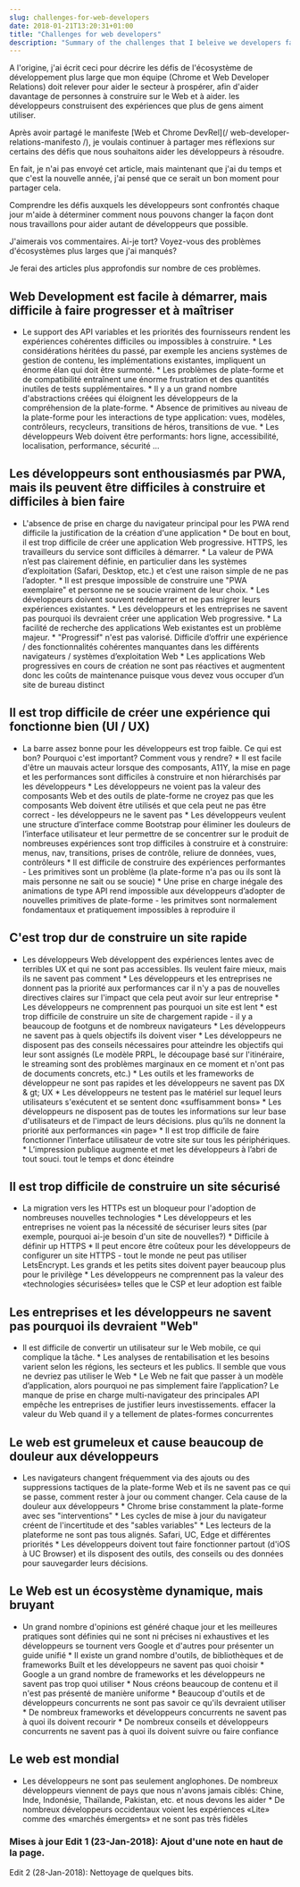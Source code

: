 ```yaml
---
slug: challenges-for-web-developers
date: 2018-01-21T13:20:31+01:00
title: "Challenges for web developers"
description: "Summary of the challenges that I beleive we developers face every day."
---
```



A l'origine, j'ai écrit ceci pour décrire les défis de l'écosystème de développement plus large que mon équipe (Chrome et Web Developer Relations) doit relever pour aider le secteur à prospérer, afin d'aider davantage de personnes à construire sur le Web et à aider. les développeurs construisent des expériences que plus de gens aiment utiliser.

Après avoir partagé le manifeste [Web et Chrome DevRel](/ web-developer-relations-manifesto /), je voulais continuer à partager mes réflexions sur certains des défis que nous souhaitons aider les développeurs à résoudre.

En fait, je n'ai pas envoyé cet article, mais maintenant que j'ai du temps et que c'est la nouvelle année, j'ai pensé que ce serait un bon moment pour partager cela.

Comprendre les défis auxquels les développeurs sont confrontés chaque jour m'aide à déterminer comment nous pouvons changer la façon dont nous travaillons pour aider autant de développeurs que possible.

J'aimerais vos commentaires. Ai-je tort? Voyez-vous des problèmes d'écosystèmes plus larges que j'ai manqués?

Je ferai des articles plus approfondis sur nombre de ces problèmes.

## Web Development est facile à démarrer, mais difficile à faire progresser et à maîtriser

* Le support des API variables et les priorités des fournisseurs rendent les expériences cohérentes difficiles ou impossibles à construire. * Les considérations héritées du passé, par exemple les anciens systèmes de gestion de contenu, les implémentations existantes, impliquent un énorme élan qui doit être surmonté. * Les problèmes de plate-forme et de compatibilité entraînent une énorme frustration et des quantités inutiles de tests supplémentaires. * Il y a un grand nombre d'abstractions créées qui éloignent les développeurs de la compréhension de la plate-forme. * Absence de primitives au niveau de la plate-forme pour les interactions de type application: vues, modèles, contrôleurs, recycleurs, transitions de héros, transitions de vue. * Les développeurs Web doivent être performants: hors ligne, accessibilité, localisation, performance, sécurité ...

## Les développeurs sont enthousiasmés par PWA, mais ils peuvent être difficiles à construire et difficiles à bien faire

* L'absence de prise en charge du navigateur principal pour les PWA rend difficile la justification de la création d'une application * De bout en bout, il est trop difficile de créer une application Web progressive. HTTPS, les travailleurs du service sont difficiles à démarrer. * La valeur de PWA n’est pas clairement définie, en particulier dans les systèmes d’exploitation (Safari, Desktop, etc.) et c’est une raison simple de ne pas l’adopter. * Il est presque impossible de construire une "PWA exemplaire" et personne ne se soucie vraiment de leur choix. * Les développeurs doivent souvent redémarrer et ne pas migrer leurs expériences existantes. * Les développeurs et les entreprises ne savent pas pourquoi ils devraient créer une application Web progressive. * La facilité de recherche des applications Web existantes est un problème majeur. * "Progressif" n'est pas valorisé. Difficile d’offrir une expérience / des fonctionnalités cohérentes manquantes dans les différents navigateurs / systèmes d’exploitation Web * Les applications Web progressives en cours de création ne sont pas réactives et augmentent donc les coûts de maintenance puisque vous devez vous occuper d’un site de bureau distinct

## Il est trop difficile de créer une expérience qui fonctionne bien (UI / UX)

* La barre assez bonne pour les développeurs est trop faible. Ce qui est bon? Pourquoi c'est important? Comment vous y rendre? * Il est facile d'être un mauvais acteur lorsque des composants, A11Y, la mise en page et les performances sont difficiles à construire et non hiérarchisés par les développeurs * Les développeurs ne voient pas la valeur des composants Web et des outils de plate-forme ne croyez pas que les composants Web doivent être utilisés et que cela peut ne pas être correct - les développeurs ne le savent pas * Les développeurs veulent une structure d’interface comme Bootstrap pour éliminer les douleurs de l’interface utilisateur et leur permettre de se concentrer sur le produit de nombreuses expériences sont trop difficiles à construire et à construire: menus, nav, transitions, prises de contrôle, reliure de données, vues, contrôleurs * Il est difficile de construire des expériences performantes - Les primitives sont un problème (la plate-forme n'a pas ou ils sont là mais personne ne sait ou se soucie) * Une prise en charge inégale des animations de type API rend impossible aux développeurs d’adopter de nouvelles primitives de plate-forme - les primitves sont normalement fondamentaux et pratiquement impossibles à reproduire il

## C'est trop dur de construire un site rapide

* Les développeurs Web développent des expériences lentes avec de terribles UX et qui ne sont pas accessibles. Ils veulent faire mieux, mais ils ne savent pas comment * Les développeurs et les entreprises ne donnent pas la priorité aux performances car il n'y a pas de nouvelles directives claires sur l'impact que cela peut avoir sur leur entreprise * Les développeurs ne comprennent pas pourquoi un site est lent * est trop difficile de construire un site de chargement rapide - il y a beaucoup de footguns et de nombreux navigateurs * Les développeurs ne savent pas à quels objectifs ils doivent viser * Les développeurs ne disposent pas des conseils nécessaires pour atteindre les objectifs qui leur sont assignés (Le modèle PRPL, le découpage basé sur l'itinéraire, le streaming sont des problèmes marginaux en ce moment et n'ont pas de documents concrets, etc.) * Les outils et les frameworks de développeur ne sont pas rapides et les développeurs ne savent pas DX & gt; UX * Les développeurs ne testent pas le matériel sur lequel leurs utilisateurs s'exécutent et se sentent donc «suffisamment bons» * Les développeurs ne disposent pas de toutes les informations sur leur base d'utilisateurs et de l'impact de leurs décisions. plus qu’ils ne donnent la priorité aux performances «in page» * Il est trop difficile de faire fonctionner l’interface utilisateur de votre site sur tous les périphériques. * L’impression publique augmente et met les développeurs à l’abri de tout souci. tout le temps et donc éteindre

## Il est trop difficile de construire un site sécurisé

* La migration vers les HTTPs est un bloqueur pour l'adoption de nombreuses nouvelles technologies * Les développeurs et les entreprises ne voient pas la nécessité de sécuriser leurs sites (par exemple, pourquoi ai-je besoin d'un site de nouvelles?) * Difficile à définir up HTTPS * Il peut encore être coûteux pour les développeurs de configurer un site HTTPS - tout le monde ne peut pas utiliser LetsEncrypt. Les grands et les petits sites doivent payer beaucoup plus pour le privilège * Les développeurs ne comprennent pas la valeur des «technologies sécurisées» telles que le CSP et leur adoption est faible

## Les entreprises et les développeurs ne savent pas pourquoi ils devraient "Web"

* Il est difficile de convertir un utilisateur sur le Web mobile, ce qui complique la tâche. * Les analyses de rentabilisation et les besoins varient selon les régions, les secteurs et les publics. Il semble que vous ne devriez pas utiliser le Web * Le Web ne fait que passer à un modèle d’application, alors pourquoi ne pas simplement faire l’application? Le manque de prise en charge multi-navigateur des principales API empêche les entreprises de justifier leurs investissements. effacer la valeur du Web quand il y a tellement de plates-formes concurrentes

## Le web est grumeleux et cause beaucoup de douleur aux développeurs

* Les navigateurs changent fréquemment via des ajouts ou des suppressions tactiques de la plate-forme Web et ils ne savent pas ce qui se passe, comment rester à jour ou comment changer. Cela cause de la douleur aux développeurs * Chrome brise constamment la plate-forme avec ses "interventions" * Les cycles de mise à jour du navigateur créent de l'incertitude et des "sables variables" * Les lecteurs de la plateforme ne sont pas tous alignés. Safari, UC, Edge et différentes priorités * Les développeurs doivent tout faire fonctionner partout (d'iOS à UC Browser) et ils disposent des outils, des conseils ou des données pour sauvegarder leurs décisions.

## Le Web est un écosystème dynamique, mais bruyant

* Un grand nombre d'opinions est généré chaque jour et les meilleures pratiques sont définies qui ne sont ni précises ni exhaustives et les développeurs se tournent vers Google et d'autres pour présenter un guide unifié * Il existe un grand nombre d'outils, de bibliothèques et de frameworks Built et les développeurs ne savent pas quoi choisir * Google a un grand nombre de frameworks et les développeurs ne savent pas trop quoi utiliser * Nous créons beaucoup de contenu et il n'est pas présenté de manière uniforme * Beaucoup d'outils et de développeurs concurrents ne sont pas savoir ce qu'ils devraient utiliser * De nombreux frameworks et développeurs concurrents ne savent pas à quoi ils doivent recourir * De nombreux conseils et développeurs concurrents ne savent pas à quoi ils doivent suivre ou faire confiance

## Le web est mondial

* Les développeurs ne sont pas seulement anglophones. De nombreux développeurs viennent de pays que nous n'avons jamais ciblés: Chine, Inde, Indonésie, Thaïlande, Pakistan, etc. et nous devons les aider * De nombreux développeurs occidentaux voient les expériences «Lite» comme des «marchés émergents» et ne sont pas très fidèles

### Mises à jour Edit 1 (23-Jan-2018): Ajout d'une note en haut de la page.

Edit 2 (28-Jan-2018): Nettoyage de quelques bits.
